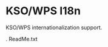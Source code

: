 KSO/WPS I18n
================================================================================

KSO/WPS internationalization support.


. ReadMe.txt 
